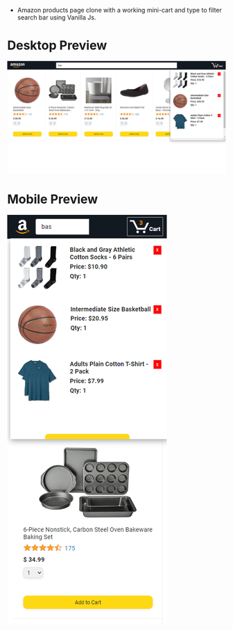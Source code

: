 * Amazon products page clone with a working mini-cart and type to filter search bar using Vanilla Js.

# Desktop Preview
![App Preview](https://github.com/Hashan099/HTML-CSS-JS-Amazon-Clone-With-Cart/blob/master/design/desktop.png)

# Mobile Preview
![App Preview](https://github.com/Hashan099/HTML-CSS-JS-Amazon-Clone-With-Cart/blob/master/design/mobile.png)
